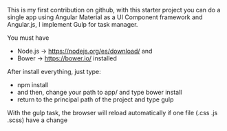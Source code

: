 This is my first contribution on github, with this starter project you can do a single app using Angular Material as a UI Component framework and Angular.js, 
I implement Gulp for task manager. 

You must have 
- Node.js -> https://nodejs.org/es/download/  and 
- Bower -> https://bower.io/ installed

After install everything, just type: 
- npm install 
- and then, change your path to app/ and type bower install
- return to the principal path of the project and type gulp

With the gulp task, the browser will reload automatically  if one file (.css .js .scss) have a change
